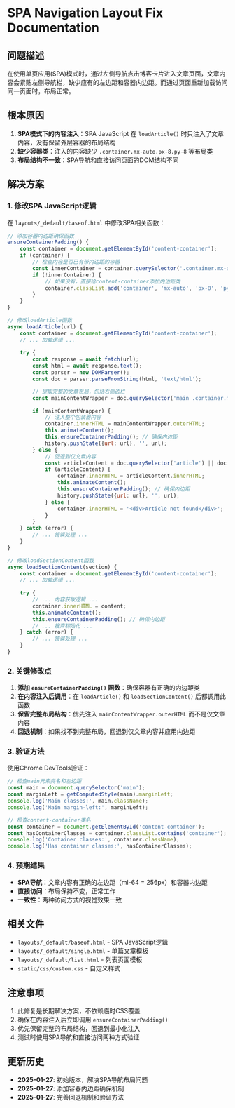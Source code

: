 # SPA Navigation Layout Fix Documentation

## 问题描述

在使用单页应用(SPA)模式时，通过左侧导航点击博客卡片进入文章页面，文章内容会紧贴左侧导航栏，缺少应有的左边距和容器内边距。而通过页面重新加载访问同一页面时，布局正常。

## 根本原因

1. **SPA模式下的内容注入**：SPA JavaScript 在 `loadArticle()` 时只注入了文章内容，没有保留外层容器的布局结构
2. **缺少容器类**：注入的内容缺少 `.container.mx-auto.px-8.py-8` 等布局类
3. **布局结构不一致**：SPA导航和直接访问页面的DOM结构不同

## 解决方案

### 1. 修改SPA JavaScript逻辑

在 `layouts/_default/baseof.html` 中修改SPA相关函数：

```javascript
// 添加容器内边距确保函数
ensureContainerPadding() {
    const container = document.getElementById('content-container');
    if (container) {
        // 检查内容是否已有带内边距的容器
        const innerContainer = container.querySelector('.container.mx-auto.px-8.py-8');
        if (!innerContainer) {
            // 如果没有，直接给content-container添加内边距类
            container.classList.add('container', 'mx-auto', 'px-8', 'py-8');
        }
    }
}

// 修改loadArticle函数
async loadArticle(url) {
    const container = document.getElementById('content-container');
    // ... 加载逻辑 ...
    
    try {
        const response = await fetch(url);
        const html = await response.text();
        const parser = new DOMParser();
        const doc = parser.parseFromString(html, 'text/html');

        // 提取完整的文章布局，包括右侧边栏
        const mainContentWrapper = doc.querySelector('main .container.mx-auto.px-8.py-8');

        if (mainContentWrapper) {
            // 注入整个包装器内容
            container.innerHTML = mainContentWrapper.outerHTML;
            this.animateContent();
            this.ensureContainerPadding(); // 确保内边距
            history.pushState({url: url}, '', url);
        } else {
            // 回退到仅文章内容
            const articleContent = doc.querySelector('article') || doc.querySelector('main');
            if (articleContent) {
                container.innerHTML = articleContent.innerHTML;
                this.animateContent();
                this.ensureContainerPadding(); // 确保内边距
                history.pushState({url: url}, '', url);
            } else {
                container.innerHTML = '<div>Article not found</div>';
            }
        }
    } catch (error) {
        // ... 错误处理 ...
    }
}

// 修改loadSectionContent函数
async loadSectionContent(section) {
    const container = document.getElementById('content-container');
    // ... 加载逻辑 ...
    
    try {
        // ... 内容获取逻辑 ...
        container.innerHTML = content;
        this.animateContent();
        this.ensureContainerPadding(); // 确保内边距
        // ... 搜索初始化 ...
    } catch (error) {
        // ... 错误处理 ...
    }
}
```

### 2. 关键修改点

1. **添加 `ensureContainerPadding()` 函数**：确保容器有正确的内边距类
2. **在内容注入后调用**：在 `loadArticle()` 和 `loadSectionContent()` 后都调用此函数
3. **保留完整布局结构**：优先注入 `mainContentWrapper.outerHTML` 而不是仅文章内容
4. **回退机制**：如果找不到完整布局，回退到仅文章内容并应用内边距

### 3. 验证方法

使用Chrome DevTools验证：

```javascript
// 检查main元素类名和左边距
const main = document.querySelector('main');
const marginLeft = getComputedStyle(main).marginLeft;
console.log('Main classes:', main.className);
console.log('Main margin-left:', marginLeft);

// 检查content-container类名
const container = document.getElementById('content-container');
const hasContainerClasses = container.classList.contains('container');
console.log('Container classes:', container.className);
console.log('Has container classes:', hasContainerClasses);
```

### 4. 预期结果

- **SPA导航**：文章内容有正确的左边距（ml-64 = 256px）和容器内边距
- **直接访问**：布局保持不变，正常工作
- **一致性**：两种访问方式的视觉效果一致

## 相关文件

- `layouts/_default/baseof.html` - SPA JavaScript逻辑
- `layouts/_default/single.html` - 单篇文章模板
- `layouts/_default/list.html` - 列表页面模板
- `static/css/custom.css` - 自定义样式

## 注意事项

1. 此修复是长期解决方案，不依赖临时CSS覆盖
2. 确保在内容注入后立即调用 `ensureContainerPadding()`
3. 优先保留完整的布局结构，回退到最小化注入
4. 测试时使用SPA导航和直接访问两种方式验证

## 更新历史

- **2025-01-27**: 初始版本，解决SPA导航布局问题
- **2025-01-27**: 添加容器内边距确保机制
- **2025-01-27**: 完善回退机制和验证方法
